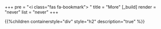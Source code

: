 +++
pre = "<i class=\"fas fa-bookmark\"></i> "
title = "More"
[_build]
  render = "never"
  list = "never"
+++

{{%children containerstyle="div" style="h2" description="true" %}}